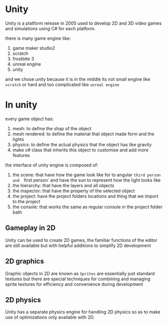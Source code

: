 # Unity

Unity is a platform release in 2005 used to develop 2D and 3D video games and simulations using C# for each platform.  

there is many game engine like:
1. game maker studio2 
2. scratch
3. frostbite 3
4. unreal engine
5. unity

and we chose unity because it is in the middle its not small engine like `scratch` or hard and too complicated like `unreal engine` 

# In unity

every game object has:
1. mesh: to define the shap of the object 
2.  mesh rendered: to define the material that object made form and the lights
3. physics: to define the actual physics that the object has like gravity
4. make c# class that inherits this object to customise and add more features

the interface of unity engine is composed of:
1. the scene: that have how the game look like for to angular `third person and  `first person` and have the sun to represent how the light looks like 
2. the hierarchy: that have the layers and all objects 
3. the inspector: that have the property of the selected object
4. the project: have the project folders locations and thing that we import to the project
5. the console: that works the same as regular console in the project folder bath

## Gameplay in 2D
Unity can be used to create 2D games, the familiar functions of the editor are still available but with helpful additions to simplify 2D development


## 2D graphics
Graphic objects in 2D are known as `Sprites` are essentially just standard textures but there are special techniques for combining and managing sprite textures for efficiency and convenience during development 
## 2D physics
Unity has a separate physics engine for handling 2D physics so as to make use of optimizations only available with 2D. 